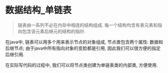 # 数据结构_单链表

> 链表由一系列不必在内存中相连的结构组成. 每一个结构均含有表元素和指向包含该元素后继元的结构的指针. 

在java中, 链表可以用多个用来表示节点的对象组成, 节点类包含两个属性: 数据和后继节点; 由于java中所有指向对象的变脸都是引用, 因此我们可以很方便的指定后继引用.



在实际写代码的过程中, 我们可以将节点类创建为单链表类的内部类, 方便使用.